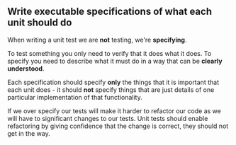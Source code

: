 ## Write executable specifications of what each unit should do

When writing a unit test we are **not** testing, we're **specifying**. 

To test something you only need to verify that it does what it does. To specify you need to describe what it must do in a way that can be **clearly understood**.

Each specification should specify **only** the things that it is important that each unit does - it should **not** specify things that are just details of one particular implementation of that functionality. 

If we over specify our tests will make it harder to refactor our code as we will have to significant changes to our tests. Unit tests should enable refactoring by giving confidence that the change is correct, they should not get in the way.
